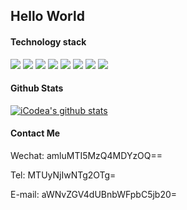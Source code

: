 
## Hello World



#### Technology stack
![](https://camo.githubusercontent.com/6664a8db04a2dce8d30f4a5ca53db03fc0143365/68747470733a2f2f696d672e736869656c64732e696f2f62616467652f2d4769742d2532334630353033323f7374796c653d666f722d7468652d6261646765266c6f676f3d676974266c6f676f436f6c6f723d253233666666666666)
![](https://camo.githubusercontent.com/31fc982c906c6ec5175f4191f5c151a27c934c6d/68747470733a2f2f696d672e736869656c64732e696f2f62616467652f2d48544d4c352d2532334534344432373f7374796c653d666f722d7468652d6261646765266c6f676f3d68746d6c35266c6f676f436f6c6f723d666666666666)
![](https://camo.githubusercontent.com/9cb183d8968b3cc23eae4c8739a135bd0d54ebbc/68747470733a2f2f696d672e736869656c64732e696f2f62616467652f2d435353332d2532333135373242363f7374796c653d666f722d7468652d6261646765266c6f676f3d63737333)
![](https://camo.githubusercontent.com/7d1311466704969efc1f25259d49d5ffb6c8dc33/68747470733a2f2f696d672e736869656c64732e696f2f62616467652f2d4a6176615363726970742d2532334637444631433f7374796c653d666f722d7468652d6261646765266c6f676f3d6a617661736372697074266c6f676f436f6c6f723d303030303030266c6162656c436f6c6f723d25323346374446314326636f6c6f723d253233464643453541)
![](https://camo.githubusercontent.com/b24bd960fd25ec3028d1ead729a24142d42cadd1/68747470733a2f2f696d672e736869656c64732e696f2f62616467652f2d5675652e6a732d2532333263336535303f7374796c653d666f722d7468652d6261646765266c6f676f3d5675652e6a73)
![](https://camo.githubusercontent.com/c74da1f4e5f324b69b6c7c7ce5f0535bb98a412d/68747470733a2f2f696d672e736869656c64732e696f2f62616467652f2d547970655363726970742d2532333033316433303f7374796c653d666f722d7468652d6261646765266c6f676f3d74797065736372697074)
![](https://camo.githubusercontent.com/9bc9a63bafaebaff2a7401cdc5772081e1eb785c/68747470733a2f2f696d672e736869656c64732e696f2f62616467652f2d4e6f64654a532d2532334630353033323f7374796c653d666f722d7468652d6261646765266c6f676f3d4e6f64652e6a73266c6f676f436f6c6f723d253233666666666666)
![](https://camo.githubusercontent.com/5f49af2d971f813210d14105f0f7253ff5c7e5f7/68747470733a2f2f696d672e736869656c64732e696f2f62616467652f2d5653436f64652d2532333030374143433f7374796c653d666f722d7468652d6261646765266c6f676f3d76697375616c2d73747564696f2d636f6465)


#### Github Stats
[![iCodea's github stats](https://github-readme-stats.vercel.app/api?username=icodea&count_private=true&show_icons=true&theme=synthwave)](https://github.com/anuraghazra/github-readme-stats)



#### Contact Me

Wechat:  amluMTI5MzQ4MDYzOQ==

Tel:  MTUyNjIwNTg2OTg=

E-mail:  aWNvZGV4dUBnbWFpbC5jb20=

